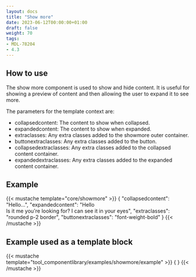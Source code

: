 ```yaml
---
layout: docs
title: "Show more"
date: 2023-06-12T00:00:00+01:00
draft: false
weight: 70
tags:
- MDL-78204
- 4.3
---
```


## How to use

The show more component is used to show and hide content. It is useful for showing a preview of content and then allowing the user to expand it to see more.

The parameters for the template context are:
* collapsedcontent: The content to show when collapsed.
* expandedcontent: The content to show when expanded.
* extraclasses: Any extra classes added to the showmore outer container.
* buttonextraclasses: Any extra classes added to the button.
* collapsedextraclasses: Any extra classes added to the collapsed content container.
* expandedextraclasses: Any extra classes added to the expanded content container.

## Example

{{< mustache template="core/showmore" >}}
    {
        "collapsedcontent": "Hello...",
        "expandedcontent": "Hello<br>Is it me you're looking for? I can see it in your eyes",
        "extraclasses": "rounded p-2 border",
        "buttonextraclasses": "font-weight-bold"
    }
{{< /mustache >}}

## Example used as a template block

{{< mustache template="tool_componentlibrary/examples/showmore/example" >}}
    {
    }
{{< /mustache >}}
